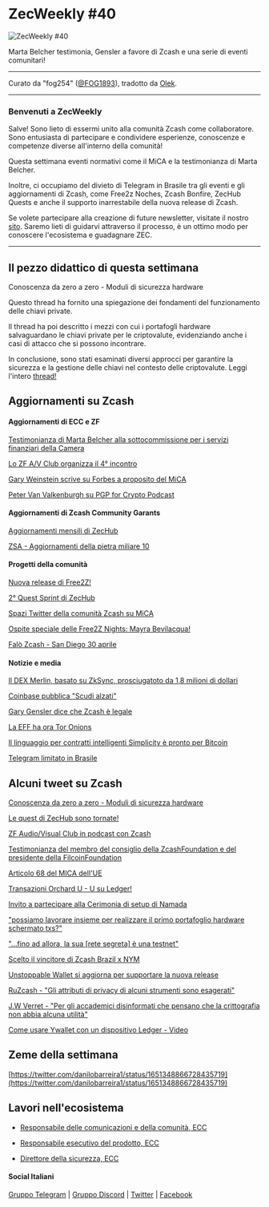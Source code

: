 # ZecWeekly #40

![ZecWeekly #40](https://substackcdn.com/image/fetch/f_auto,q_auto:good,fl_progressive:steep/https%3A%2F%2Fsubstack-post-media.s3.amazonaws.com%2Fpublic%2Fimages%2Fb07acb29-8b2b-4ede-bdc4-c7fdea49eb48_1280x720.png)

Marta Belcher testimonia, Gensler a favore di Zcash e una serie di eventi comunitari!

---

Curato da "fog254" ([@FOG1893](https://twitter.com/FOG1893)), tradotto da [Olek](https://twitter.com/an_Olek).

---

### Benvenuti a ZecWeekly

Salve! Sono lieto di essermi unito alla comunità Zcash come collaboratore. Sono entusiasta di partecipare e condividere esperienze, conoscenze e competenze diverse all'interno della comunità! 

Questa settimana eventi normativi come il MiCA e la testimonianza di Marta Belcher. 

Inoltre, ci occupiamo del divieto di Telegram in Brasile tra gli eventi e gli aggiornamenti di Zcash, come Free2z Noches, Zcash Bonfire, ZecHub Quests e anche il supporto inarrestabile della nuova release di Zcash.

Se volete partecipare alla creazione di future newsletter, visitate il nostro [sito](https://wiki.zechub.xyz/zecweekly-newsletter). Saremo lieti di guidarvi attraverso il processo, è un ottimo modo per conoscere l'ecosistema e guadagnare ZEC.

---

## Il pezzo didattico di questa settimana

Conoscenza da zero a zero - Moduli di sicurezza hardware 

Questo thread ha fornito una spiegazione dei fondamenti del funzionamento delle chiavi private.

Il thread ha poi descritto i mezzi con cui i portafogli hardware salvaguardano le chiavi private per le criptovalute, evidenziando anche i casi di attacco che si possono incontrare.

In conclusione, sono stati esaminati diversi approcci per garantire la sicurezza e la gestione delle chiavi nel contesto delle criptovalute. Leggi l'intero [thread!](https://twitter.com/ZecHub/status/1652011133186785282)


## Aggiornamenti su Zcash


#### Aggiornamenti di ECC e ZF

[Testimonianza di Marta Belcher alla sottocommissione per i servizi finanziari della Camera](https://twitter.com/zcash/status/1651295980065521671)

[Lo ZF A/V Club organizza il 4° incontro](https://twitter.com/ZFAVClub/status/1650840353342201862)

[Gary Weinstein scrive su Forbes a proposito del MiCA](https://www.forbes.com/sites/digital-assets/2023/04/25/european-union-outpaces-unfocused-united-states-in-crypto-regulation-but-mica-article-68-raises-concerns/)

[Peter Van Valkenburgh su PGP for Crypto Podcast](https://www.youtube.com/watch?v=mMoAph6CBWA)


#### Aggiornamenti di Zcash Community Garants

[Aggiornamenti mensili di ZecHub](https://forum.zcashcommunity.com/t/zechub-monthly-updates/44101/8)

[ZSA - Aggiornamenti della pietra miliare 10](https://forum.zcashcommunity.com/t/grant-update-zcash-shielded-assets-monthly-updates/41153/42)


####  Progetti della comunità

[Nuova release di Free2Z!](https://twitter.com/free2zcash/status/1650306213970841605)

[2° Quest Sprint di ZecHub](https://twitter.com/ZecHub/status/1651290400194174977/photo/1)

[Spazi Twitter della comunità Zcash su MiCA](https://twitter.com/zecmec21/status/1651180325182078976)

[Ospite speciale delle Free2Z Nights: Mayra Bevilacqua!](https://twitter.com/zcashesp/status/1651606628410748934)

[Falò Zcash - San Diego 30 aprile](https://www.meetup.com/zcash-san-diego-privacy-is-normal/events/292997276/)



#### Notizie e media

[Il DEX Merlin, basato su ZkSync, prosciugatoto da 1,8 milioni di dollari](https://www.coindesk.com/tech/2023/04/26/zksync-based-dex-merlin-drained-of-1m-during-public-token-sale-despite-audit/)

[Coinbase pubblica "Scudi alzati"](https://twitter.com/coinbase/status/1651001240627875841)

[Gary Gensler dice che Zcash è legale](https://twitter.com/ZK_shark/status/1651323955481923592)

[La EFF ha ora Tor Onions](https://www.eff.org/deeplinks/2023/04/eff-now-has-tor-onions)

[Il linguaggio per contratti intelligenti Simplicity è pronto per Bitcoin](https://twitter.com/harryhalpin/status/1649852371072065536)

[Telegram limitato in Brasile](https://twitter.com/netblocks/status/1651534601179856897)


## Alcuni tweet su Zcash


[Conoscenza da zero a zero - Moduli di sicurezza hardware](https://twitter.com/ZecHub/status/1652011133186785282)

[Le quest di ZecHub sono tornate!](https://twitter.com/ZecHub/status/1651002181116391424)

[ZF Audio/Visual Club in podcast con Zcash](https://twitter.com/ZFAVClub/status/1651530406770925573)

[Testimonianza del membro del consiglio della ZcashFoundation e del presidente della FilcoinFoundation](https://twitter.com/zcash/status/1651295980065521671)

[Articolo 68 del MICA dell'UE](https://twitter.com/zcash/status/1650974466481045510)

[Transazioni Orchard U - U su Ledger!](https://twitter.com/hhanh072/status/1650888667215560705/photo/1)

[Invito a partecipare alla Cerimonia di setup di Namada](https://twitter.com/ZcashEclaireur/status/1650041067562237953)

["possiamo lavorare insieme per realizzare il primo portafoglio hardware schermato txs?"](https://twitter.com/fillzorkillz/status/1651387348805107717)

["...fino ad allora, la sua [rete segreta] è una testnet"](https://twitter.com/socrates1024/status/1651489648542187521)

[Scelto il vincitore di Zcash Brazil x NYM](https://twitter.com/NymPortugues/status/1650972022120361990)

[Unstoppable Wallet si aggiorna per supportare la nuova release](https://twitter.com/unstoppablebyhs/status/1651516521888329729)

[RuZcash - "Gli attributi di privacy di alcuni strumenti sono esagerati"](https://twitter.com/RuZcash/status/1651149123372961793)

[J.W Verret - "Per gli accademici disinformati che pensano che la crittografia non abbia alcuna utilità"](https://twitter.com/JWVerret/status/1652287338817413120)

[Come usare Ywallet con un dispositivo Ledger - Video](https://www.youtube.com/watch?v=_o-1UzQRP-8)


## Zeme della settimana

[https://twitter.com/danilobarreira1/status/1651348866728435719](https://twitter.com/danilobarreira1/status/1651348866728435719)


## Lavori nell'ecosistema

- [Responsabile delle comunicazioni e della comunità, ECC](https://apply.workable.com/electric-coin-company/j/0EB27EE759/)

- [Responsabile esecutivo del prodotto, ECC](https://apply.workable.com/electric-coin-company/j/6ACEC09B90/)

- [Direttore della sicurezza, ECC](https://apply.workable.com/electric-coin-company/j/E68A4C20E2/)

#### Social Italiani

[Gruppo Telegram](https://t.me/zcashita) | [Gruppo Discord](https://discord.com/channels/978714252934258779/1091806217359347802) | [Twitter](https://twitter.com/InsideZcash) | [Facebook](https://www.facebook.com/groups/zecitalia)